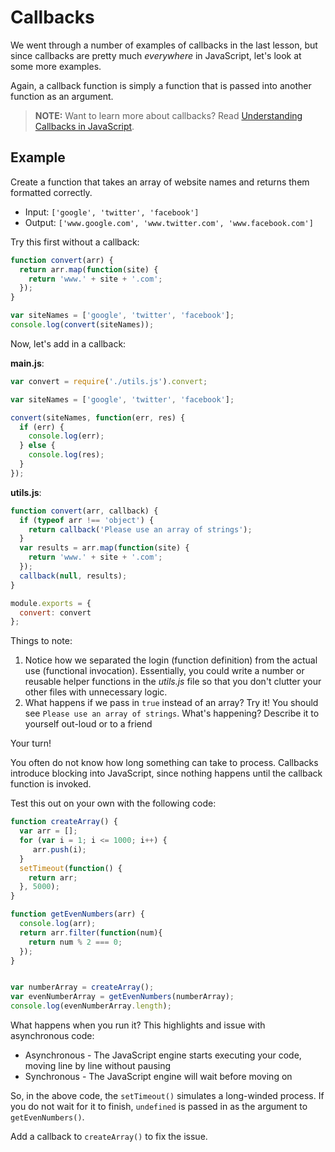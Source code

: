# Callbacks

We went through a number of examples of callbacks in the last lesson, but since callbacks are pretty much *everywhere* in JavaScript, let's look at some more examples.

Again, a callback function is simply a function that is passed into another function as an argument.

> **NOTE:** Want to learn more about callbacks? Read [Understanding Callbacks in JavaScript](http://javascript.tutorialhorizon.com/2015/07/03/callback-function-javascript-tutorial/).  

## Example

Create a function that takes an array of website names and returns them formatted correctly.

- Input: `['google', 'twitter', 'facebook']`
- Output: `['www.google.com', 'www.twitter.com', 'www.facebook.com']`

Try this first without a callback:

```javascript
function convert(arr) {
  return arr.map(function(site) {
    return 'www.' + site + '.com';
  });
}

var siteNames = ['google', 'twitter', 'facebook'];
console.log(convert(siteNames));
```

Now, let's add in a callback:

**main.js**:

```javascript
var convert = require('./utils.js').convert;

var siteNames = ['google', 'twitter', 'facebook'];

convert(siteNames, function(err, res) {
  if (err) {
    console.log(err);
  } else {
    console.log(res);
  }
});
```

**utils.js**:

```javascript
function convert(arr, callback) {
  if (typeof arr !== 'object') {
    return callback('Please use an array of strings');
  }
  var results = arr.map(function(site) {
    return 'www.' + site + '.com';
  });
  callback(null, results);
}

module.exports = {
  convert: convert
};
```

Things to note:

1. Notice how we separated the login (function definition) from the actual use (functional invocation). Essentially, you could write a number or reusable helper functions in the *utils.js* file so that you don't clutter your other files with unnecessary logic.
1. What happens if we pass in `true` instead of an array? Try it! You should see `Please use an array of strings`. What's happening? Describe it to yourself out-loud or to a friend

Your turn!

You often do not know how long something can take to process. Callbacks introduce blocking into JavaScript, since nothing happens until the callback function is invoked.

Test this out on your own with the following code:

```javascript
function createArray() {
  var arr = [];
  for (var i = 1; i <= 1000; i++) {
     arr.push(i);
  }
  setTimeout(function() {
    return arr;
  }, 5000);
}

function getEvenNumbers(arr) {
  console.log(arr);
  return arr.filter(function(num){
    return num % 2 === 0;
  });
}


var numberArray = createArray();
var evenNumberArray = getEvenNumbers(numberArray);
console.log(evenNumberArray.length);
```

What happens when you run it? This highlights and issue with asynchronous code:
  - Asynchronous - The JavaScript engine starts executing your code, moving line by line without pausing
  - Synchronous - The JavaScript engine will wait before moving on

So, in the above code, the `setTimeout()` simulates a long-winded process. If you do not wait for it to finish, `undefined` is passed in as the argument to `getEvenNumbers()`.  

Add a callback to `createArray()` to fix the issue.
